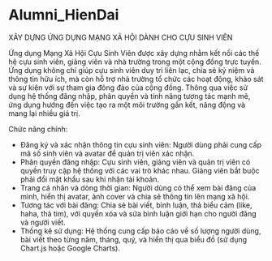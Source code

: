 # Alumni_HienDai
XÂY DỰNG ỨNG DỤNG MẠNG XÃ HỘI DÀNH CHO CỰU SINH VIÊN

Ứng dụng Mạng Xã Hội Cựu Sinh Viên được xây dựng nhằm kết nối các thế hệ cựu sinh viên, giảng viên và nhà trường trong một cộng đồng trực tuyến. Ứng dụng không chỉ giúp cựu sinh viên duy trì liên lạc, chia sẻ kỷ niệm và thông tin hữu ích, mà còn hỗ trợ nhà trường tổ chức các hoạt động, khảo sát và sự kiện với sự tham gia đông đảo của cộng đồng. Thông qua việc sử dụng hệ thống đăng nhập, phân quyền và tính năng tương tác mạnh mẽ, ứng dụng hướng đến việc tạo ra một môi trường gắn kết, năng động và mang lại nhiều giá trị.

Chức năng chính:

- Đăng ký và xác nhận thông tin cựu sinh viên: Người dùng phải cung cấp mã số sinh viên và avatar để quản trị viên xác nhận.
- Phân quyền đăng nhập: Cựu sinh viên, giảng viên và quản trị viên có quyền truy cập hệ thống với các vai trò khác nhau. Giảng viên bắt buộc phải đổi mật khẩu sau khi nhận tài khoản.
- Trang cá nhân và dòng thời gian: Người dùng có thể xem bài đăng của mình, hiển thị avatar, ảnh cover và chia sẻ thông tin lên mạng xã hội.
- Tương tác với bài đăng: Chia sẻ bài viết, bình luận, thả biểu cảm (like, haha, thả tim), với quyền xóa và sửa bình luận giới hạn cho người đăng và người viết.
- Thống kê sử dụng: Hệ thống cung cấp báo cáo về số lượng người dùng, bài viết theo từng năm, tháng, quý, và hiển thị qua biểu đồ (sử dụng Chart.js hoặc Google Charts).
